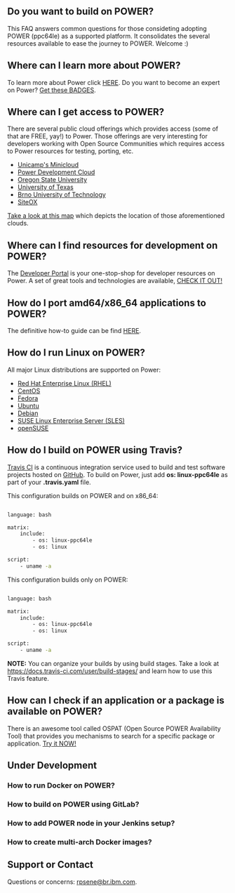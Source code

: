 ## Do you want to build on POWER?

This FAQ answers common questions for those consideting adopting POWER (ppc64le) as a supported platform. It consolidates the several resources available to ease the journey to POWER. Welcome :)

## Where can I learn more about POWER?

To learn more about Power click [HERE](https://www.ibm.com/it-infrastructure/power). Do you want to become an expert on Power? [Get these BADGES](https://www.ibm.com/developerworks/community/wikis/home?lang=en#!/wiki/Business%20Partner%20Badges/page/IBM%20POWER%20System%20Badges).

## Where can I get access to POWER?

There are several public cloud offerings which provides access (some of that are FREE, yay!) to Power. Those offerings are very interesting for developers working with Open Source Communities which requires access to Power resources for testing, porting, etc.

* [Unicamp's Minicloud](http://openpower.ic.unicamp.br/minicloud/)
* [Power Development Cloud](https://www.ibm.com/partnerworld/wps/ent/pdp/web/MyProgramAccess)
* [Oregon State University](http://osuosl.org/services/powerdev/)
* [University of Texas](http://openfabric.org/)
* [Brno University of Technology](http://bit.ly/brnoPOWER8cloud)
* [SiteOX](https://www.siteox.com/cart.php?gid=22)

[Take a look at this map](http://developers.openpowerfoundation.org/explore) which depicts the location of those aforementioned clouds.

## Where can I find resources for development on POWER?

The [Developer Portal](https://developer.ibm.com/linuxonpower/) is your one-stop-shop for developer resources on Power. A set of great tools and technologies are available, [CHECK IT OUT!](https://developer.ibm.com/linuxonpower/tools-technologies/)

## How do I port amd64/x86_64 applications to POWER?

The definitive how-to guide can be find [HERE](https://developer.ibm.com/linuxonpower/porting-guide/).

## How do I run Linux on POWER?

All major Linux distributions are supported on Power:

* [Red Hat Enterprise Linux (RHEL)](https://access.redhat.com/solutions/1124983)
* [CentOS](http://isoredirect.centos.org/altarch/7/isos/ppc64le/)
* [Fedora](https://alt.fedoraproject.org/alt/)
* [Ubuntu](https://www.ubuntu.com/download/server/power)
* [Debian](https://cdimage.debian.org/debian-cd/current/ppc64el/iso-cd/)
* [SUSE Linux Enterprise Server (SLES)](https://www.suse.com/products/power/)
* [openSUSE](https://download.opensuse.org/ports/ppc/tumbleweed/iso/)

## How do I build on POWER using Travis?

[Travis CI](https://travis.ibm.com/auth) is a continuous integration service used to build and test software projects hosted on [GitHub](https://github.ibm.com/). To build on Power, just add **os: linux-ppc64le** as part of your **.travis.yaml** file.

This configuration builds on POWER and on x86_64:

```bash

language: bash

matrix: 
    include: 
        - os: linux-ppc64le
        - os: linux

script: 
    - uname -a

```

This configuration builds only on POWER:

```bash

language: bash

matrix: 
    include: 
        - os: linux-ppc64le
        - os: linux

script: 
    - uname -a

```

**NOTE:** You can organize your builds by using build stages. Take a look at https://docs.travis-ci.com/user/build-stages/ and learn how to use this Travis feature.

## How can I check if an application or a package is available on POWER? 

There is an awesome tool called OSPAT (Open Source POWER Availability Tool) that provides you mechanisms to search for a specific package or application. [Try it NOW!](https://developer.ibm.com/linuxonpower/open-source-pkgs/)

## Under Development

### How to run Docker on POWER?

### How to build on POWER using GitLab?

### How to add POWER node in your Jenkins setup?

### How to create multi-arch Docker images?

## Support or Contact

Questions or concerns: rpsene@br.ibm.com.
